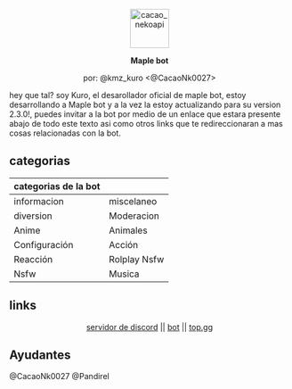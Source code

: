 <div align="center">
  <p><a href="https://discord.gg/PKGhvUKaQN"><img src="https://media.discordapp.net/attachments/809089744574611507/855990674046582794/1624150826097.png?width=322&height=461" width="70" alt="cacao_nekoapi" /></a></p>
  <p><b>Maple bot</b></p>
  <p>por: @kmz_kuro <@CacaoNk0027></p>
</div>

hey que tal? soy Kuro, el desarollador oficial de maple bot, estoy desarrollando a Maple bot y a la vez la estoy actualizando para su version 2.3.0!, puedes invitar a la bot por medio de un enlace que estara
presente abajo de todo este texto asi como otros links que te redireccionaran a mas cosas relacionadas con la bot.
## categorias

| categorias de la bot |              |
| -------------------- | ------------ |
| informacion          | miscelaneo   |
| diversion            | Moderacion   |
| Anime                | Animales     |
| Configuración        | Acción       |
| Reacción             | Rolplay Nsfw |
| Nsfw                 | Musica       |

## links

<p align="center"><a href="https://discord.gg/PKGhvUKaQN">servidor de discord</a> ||
<a href="https://discord.com/api/oauth2/authorize?client_id=821452429409124451&permissions=1238334041302&scope=bot%20applications.commands">bot</a> ||
<a href="https://top.gg/bot/821452429409124451">top.gg</a>
</p>

## Ayudantes
@CacaoNk0027
@Pandirel
